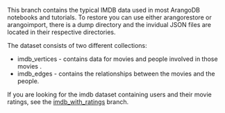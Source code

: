 This branch contains the typical IMDB data used in most ArangoDB notebooks and tutorials. 
To restore you can use either arangorestore or arangoimport, there is a dump directory and the invidual JSON files are located in their respective directories.

The dataset consists of two different collections:
* imdb_vertices - contains data for movies and people involved in those movies .
* imdb_edges - contains the relationships between the movies and the people.

If you are looking for the imdb dataset containing users and their movie ratings, see the [imdb_with_ratings](https://github.com/arangodb/interactive_tutorials/tree/imdb_with_ratings) branch.

